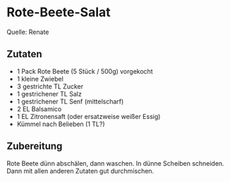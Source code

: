 # Rote-Beete-Salat

Quelle: Renate

## Zutaten

* 1 Pack Rote Beete (5 Stück / 500g) vorgekocht
* 1 kleine Zwiebel
* 3 gestrichte TL Zucker
* 1 gestrichener TL Salz
* 1 gestrichener TL Senf (mittelscharf)
* 2 EL Balsamico
* 1 EL Zitronensaft (oder ersatzweise weißer Essig)
* Kümmel nach Belieben (1 TL?)

## Zubereitung

Rote Beete dünn abschälen, dann waschen. In dünne Scheiben schneiden. Dann mit allen anderen Zutaten gut durchmischen. 
